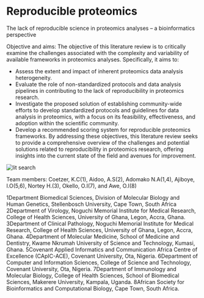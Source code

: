 # Reproducible proteomics
The lack of reproducible science in proteomics analyses – a bioinformatics perspective

Objective and aims:
The objective of this literature review is to critically examine the challenges associated with the complexity and variability of available frameworks in proteomics analyses. Specifically, it aims to:
* Assess the extent and impact of inherent proteomics data analysis heterogeneity.
* Evaluate the role of non-standardized protocols and data analysis pipelines in contributing to the lack of reproducibility in proteomics research.
* Investigate the proposed solution of establishing community-wide efforts to develop standardized protocols and guidelines for data analysis in proteomics, with a focus on its feasibility, effectiveness, and adoption within the scientific community.
* Develop a recommended scoring system for reproducible proteomics frameworks.
By addressing these objectives, this literature review seeks to provide a comprehensive overview of the challenges and potential solutions related to reproducibility in proteomics research, offering insights into the current state of the field and avenues for improvement.


![lit search](https://github.com/omicscodeathon/sickletypes/assets/78590097/9784f67a-5ca3-492a-aa15-6385c362da47)


Team members: 
Coetzer, K.C(1), Aidoo, A.S(2), Adomako N.A(1,4), Ajiboye, I.O(5,6), Nortey H.(3), Okello, O.I(7), and Awe, O.I(8)

1Department Biomedical Sciences, Division of Molecular Biology and Human Genetics, Stellenbosch University, Cape Town, South Africa
2Department of Virology, Noguchi Memorial Institute for Medical Research, College of Health Sciences, University of Ghana, Legon, Accra, Ghana.
3Department of Clinical Pathology, Noguchi Memorial Institute for Medical Research, College of Health Sciences, University of Ghana, Legon, Accra, Ghana.
4Department of Molecular Medicine, School of Medicine and Dentistry, Kwame Nkrumah   University of Science and Technology, Kumasi, Ghana. 
5Covenant Applied Informatics and Communication Africa Centre of Excellence (CApIC-ACE), Covenant University, Ota, Nigeria.
6Department of Computer and Information Sciences, College of Science and Technology, Covenant University, Ota, Nigeria.
7Department of Immunology and Molecular Biology, College of Health Sciences, School of Biomedical Sciences, Makerere University, Kampala, Uganda.
8African Society for Bioinformatics and Computational Biology, Cape Town, South Africa.

